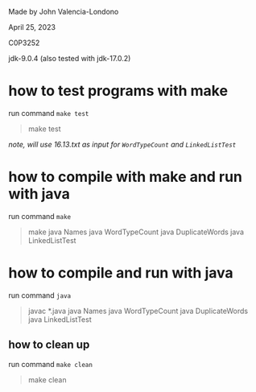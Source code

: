 Made by John Valencia-Londono

April 25, 2023

C0P3252

jdk-9.0.4 (also tested with jdk-17.0.2)

# how to test programs with make
run command `make test`

> make test

*note, will use 16.13.txt as input for `WordTypeCount` and `LinkedListTest`*

# how to compile with make and run with java
run command `make`

> make 
> java Names
> java WordTypeCount
> java DuplicateWords
> java LinkedListTest

# how to compile and run with java
run command `java`

> javac *.java
> java Names
> java WordTypeCount
> java DuplicateWords
> java LinkedListTest

## how to clean up
run command `make clean`

> make clean
